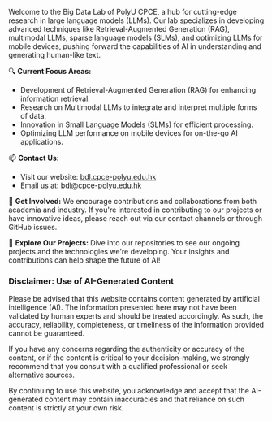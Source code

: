 Welcome to the Big Data Lab of PolyU CPCE, a hub for cutting-edge research in large language models (LLMs). Our lab specializes in developing advanced techniques like Retrieval-Augmented Generation (RAG), multimodal LLMs, sparse language models (SLMs), and optimizing LLMs for mobile devices, pushing forward the capabilities of AI in understanding and generating human-like text.

🔍 **Current Focus Areas:**
- Development of Retrieval-Augmented Generation (RAG) for enhancing information retrieval.
- Research on Multimodal LLMs to integrate and interpret multiple forms of data.
- Innovation in Small Language Models (SLMs) for efficient processing.
- Optimizing LLM performance on mobile devices for on-the-go AI applications.

📫 **Contact Us:**
- Visit our website: [bdl.cpce-polyu.edu.hk](https://bdl.cpce-polyu.edu.hk)
- Email us at: [bdl@cpce-polyu.edu.hk](mailto:bdl@cpce-polyu.edu.hk)

🤝 **Get Involved:**
We encourage contributions and collaborations from both academia and industry. If you're interested in contributing to our projects or have innovative ideas, please reach out via our contact channels or through GitHub issues.

🚀 **Explore Our Projects:**
Dive into our repositories to see our ongoing projects and the technologies we're developing. Your insights and contributions can help shape the future of AI!

### Disclaimer: Use of AI-Generated Content

Please be advised that this website contains content generated by artificial intelligence (AI). The information presented here may not have been validated by human experts and should be treated accordingly. As such, the accuracy, reliability, completeness, or timeliness of the information provided cannot be guaranteed.

If you have any concerns regarding the authenticity or accuracy of the content, or if the content is critical to your decision-making, we strongly recommend that you consult with a qualified professional or seek alternative sources.

By continuing to use this website, you acknowledge and accept that the AI-generated content may contain inaccuracies and that reliance on such content is strictly at your own risk.
